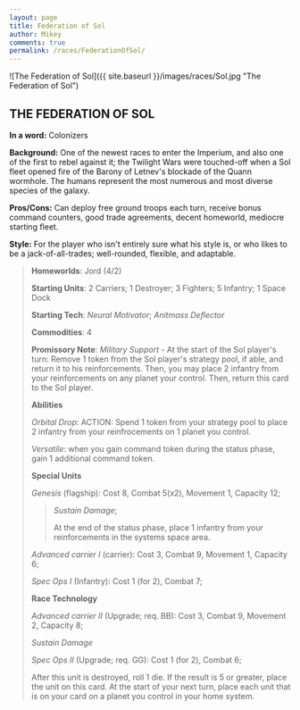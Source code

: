 ```yaml
---
layout: page
title: Federation of Sol
author: Mikey
comments: true
permalink: /races/FederationOfSol/
---
```


![The Federation of Sol]({{ site.baseurl }}/images/races/Sol.jpg "The Federation of Sol")

## THE FEDERATION OF SOL

**In a word:** Colonizers

**Background:** One of the newest races to enter the Imperium, and also one of the first to rebel against it; the Twilight Wars were touched-off when a Sol fleet opened fire of the Barony of Letnev's blockade of the Quann wormhole. The humans represent the most numerous and most diverse species of the galaxy.

**Pros/Cons:**  Can deploy free ground troops each turn, receive bonus command counters, good trade agreements, decent homeworld, mediocre starting fleet.

**Style:** For the player who isn't entirely sure what his style is, or who likes to be a jack-of-all-trades; well-rounded, flexible, and adaptable.

>**Homeworlds**: Jord (4/2)
>
>**Starting Units**: 2 Carriers; 1 Destroyer; 3 Fighters; 5 Infantry; 1 Space Dock
>
>**Starting Tech**: _Neural Motivator_; _Anitmass Deflector_
>
>**Commodities**: 4
>
>**Promissory Note**: _Military Support_ - At the start of the Sol player's turn: Remove 1 token from the Sol player's strategy pool, if able, and return it to his reinforcements. Then, you may place 2 infantry from your reinforcements on any planet your control. Then, return this card to the Sol player. 
>
>**Abilities**
>
>_Orbital Drop_: ACTION: Spend 1 token from your strategy pool to place 2 infantry from your reinfrocements on 1 planet you control. 
>
>_Versatile_: when you gain command token during the status phase, gain 1 additional command token. 
>
>**Special Units**
>
>_Genesis_ (flagship): Cost 8, Combat 5(x2), Movement 1, Capacity 12; 
>>_Sustain Damage_; 
>>
>>At the end of the status phase, place 1 infantry from your reinforcements in the systems space area.  
>
>_Advanced carrier I_ (carrier): Cost 3, Combat 9, Movement 1, Capacity 6;
>
>_Spec Ops I_ (Infantry): Cost 1 (for 2), Combat 7;
>
>**Race Technology**
>
>_Advanced carrier II_ (Upgrade; req. BB): Cost 3, Combat 9, Movement 2, Capacity 8; 
>
>_Sustain Damage_
>
>_Spec Ops II_ (Upgrade; req. GG): Cost 1 (for 2), Combat 6; 
>
>After this unit is destroyed, roll 1 die. If the result is 5 or greater, place the unit on this card. At the start of your next turn, place each unit that is on your card on a planet you control in your home system.
